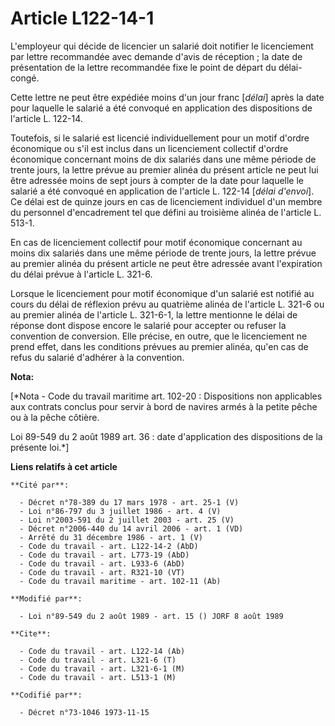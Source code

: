 # Article L122-14-1

L'employeur qui décide de licencier un salarié doit notifier le licenciement par lettre recommandée avec demande d'avis de
réception ; la date de présentation de la lettre recommandée fixe le point de départ du délai-congé.

Cette lettre ne peut être expédiée moins d'un jour franc [*délai*] après la date pour laquelle le salarié a été convoqué en
application des dispositions de l'article L. 122-14.

Toutefois, si le salarié est licencié individuellement pour un motif d'ordre économique ou s'il est inclus dans un
licenciement collectif d'ordre économique concernant moins de dix salariés dans une même période de trente jours, la lettre
prévue au premier alinéa du présent article ne peut lui être adressée moins de sept jours à compter de la date pour laquelle
le salarié a été convoqué en application de l'article L. 122-14 [*délai d'envoi*]. Ce délai est de quinze jours en cas de
licenciement individuel d'un membre du personnel d'encadrement tel que défini au troisième alinéa de l'article L. 513-1.

En cas de licenciement collectif pour motif économique concernant au moins dix salariés dans une même période de trente
jours, la lettre prévue au premier alinéa du présent article ne peut être adressée avant l'expiration du délai prévue à
l'article L. 321-6.

Lorsque le licenciement pour motif économique d'un salarié est notifié au cours du délai de réflexion prévu au quatrième
alinéa de l'article L. 321-6 ou au premier alinéa de l'article L. 321-6-1, la lettre mentionne le délai de réponse dont
dispose encore le salarié pour accepter ou refuser la convention de conversion. Elle précise, en outre, que le licenciement
ne prend effet, dans les conditions prévues au premier alinéa, qu'en cas de refus du salarié d'adhérer à la convention.

**Nota:**

[*Nota - Code du travail maritime art. 102-20 : Dispositions non applicables aux contrats conclus pour servir à bord de
navires armés à la petite pêche ou à la pêche côtière.

Loi 89-549 du 2 août 1989 art. 36 : date d'application des dispositions de la présente loi.*]

**Liens relatifs à cet article**

	**Cité par**:

	  - Décret n°78-389 du 17 mars 1978 - art. 25-1 (V)
	  - Loi n°86-797 du 3 juillet 1986 - art. 4 (V)
	  - Loi n°2003-591 du 2 juillet 2003 - art. 25 (V)
	  - Décret n°2006-440 du 14 avril 2006 - art. 1 (VD)
	  - Arrêté du 31 décembre 1986 - art. 1 (V)
	  - Code du travail - art. L122-14-2 (AbD)
	  - Code du travail - art. L773-19 (AbD)
	  - Code du travail - art. L933-6 (AbD)
	  - Code du travail - art. R321-10 (VT)
	  - Code du travail maritime - art. 102-11 (Ab)

	**Modifié par**:

	  - Loi n°89-549 du 2 août 1989 - art. 15 () JORF 8 août 1989

	**Cite**:

	  - Code du travail - art. L122-14 (Ab)
	  - Code du travail - art. L321-6 (T)
	  - Code du travail - art. L321-6-1 (M)
	  - Code du travail - art. L513-1 (M)

	**Codifié par**:

	  - Décret n°73-1046 1973-11-15
